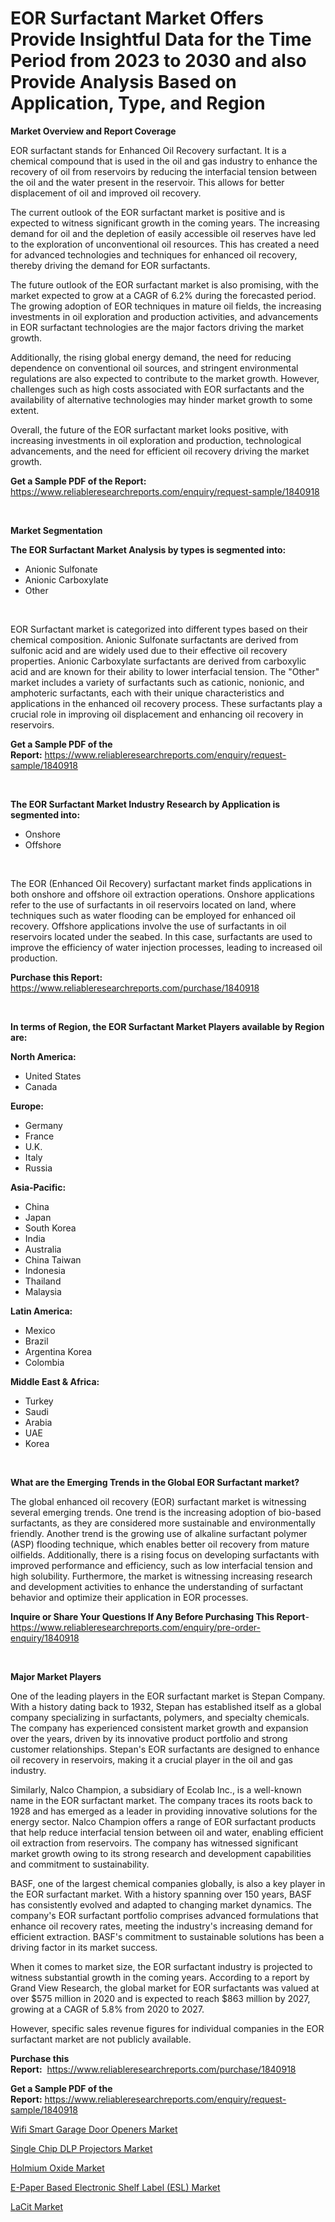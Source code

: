 <p><h1>EOR Surfactant Market Offers Provide Insightful Data for the Time Period from 2023 to 2030 and also Provide Analysis Based on Application, Type, and Region</h1></p><p><strong>Market Overview and Report Coverage</strong></p>
<p><p>EOR surfactant stands for Enhanced Oil Recovery surfactant. It is a chemical compound that is used in the oil and gas industry to enhance the recovery of oil from reservoirs by reducing the interfacial tension between the oil and the water present in the reservoir. This allows for better displacement of oil and improved oil recovery.</p><p>The current outlook of the EOR surfactant market is positive and is expected to witness significant growth in the coming years. The increasing demand for oil and the depletion of easily accessible oil reserves have led to the exploration of unconventional oil resources. This has created a need for advanced technologies and techniques for enhanced oil recovery, thereby driving the demand for EOR surfactants.</p><p>The future outlook of the EOR surfactant market is also promising, with the market expected to grow at a CAGR of 6.2% during the forecasted period. The growing adoption of EOR techniques in mature oil fields, the increasing investments in oil exploration and production activities, and advancements in EOR surfactant technologies are the major factors driving the market growth.</p><p>Additionally, the rising global energy demand, the need for reducing dependence on conventional oil sources, and stringent environmental regulations are also expected to contribute to the market growth. However, challenges such as high costs associated with EOR surfactants and the availability of alternative technologies may hinder market growth to some extent.</p><p>Overall, the future of the EOR surfactant market looks positive, with increasing investments in oil exploration and production, technological advancements, and the need for efficient oil recovery driving the market growth.</p></p>
<p><strong>Get a Sample PDF of the Report:</strong> <a href="https://www.reliableresearchreports.com/enquiry/request-sample/1840918">https://www.reliableresearchreports.com/enquiry/request-sample/1840918</a></p>
<p>&nbsp;</p>
<p><strong>Market Segmentation</strong></p>
<p><strong>The EOR Surfactant Market Analysis by types is segmented into:</strong></p>
<p><ul><li>Anionic Sulfonate</li><li>Anionic Carboxylate</li><li>Other</li></ul></p>
<p>&nbsp;</p>
<p><p>EOR Surfactant market is categorized into different types based on their chemical composition. Anionic Sulfonate surfactants are derived from sulfonic acid and are widely used due to their effective oil recovery properties. Anionic Carboxylate surfactants are derived from carboxylic acid and are known for their ability to lower interfacial tension. The "Other" market includes a variety of surfactants such as cationic, nonionic, and amphoteric surfactants, each with their unique characteristics and applications in the enhanced oil recovery process. These surfactants play a crucial role in improving oil displacement and enhancing oil recovery in reservoirs.</p></p>
<p><strong>Get a Sample PDF of the Report:</strong>&nbsp;<a href="https://www.reliableresearchreports.com/enquiry/request-sample/1840918">https://www.reliableresearchreports.com/enquiry/request-sample/1840918</a></p>
<p>&nbsp;</p>
<p><strong>The EOR Surfactant Market Industry Research by Application is segmented into:</strong></p>
<p><ul><li>Onshore</li><li>Offshore</li></ul></p>
<p>&nbsp;</p>
<p><p>The EOR (Enhanced Oil Recovery) surfactant market finds applications in both onshore and offshore oil extraction operations. Onshore applications refer to the use of surfactants in oil reservoirs located on land, where techniques such as water flooding can be employed for enhanced oil recovery. Offshore applications involve the use of surfactants in oil reservoirs located under the seabed. In this case, surfactants are used to improve the efficiency of water injection processes, leading to increased oil production.</p></p>
<p><strong>Purchase this Report:</strong>&nbsp; <a href="https://www.reliableresearchreports.com/purchase/1840918">https://www.reliableresearchreports.com/purchase/1840918</a></p>
<p>&nbsp;</p>
<p><strong>In terms of Region, the EOR Surfactant Market Players available by Region are:</strong></p>
<p>
    <p> <strong> North America: </strong>
        <ul>
            <li>United States</li>
            <li>Canada</li>
        </ul>
        </p> 
    <p> <strong> Europe: </strong>
        <ul>
            <li>Germany</li>
            <li>France</li>
            <li>U.K.</li>
            <li>Italy</li>
            <li>Russia</li>
        </ul>
        </p> 
    <p> <strong> Asia-Pacific: </strong>
        <ul>
            <li>China</li>
            <li>Japan</li>
            <li>South Korea</li>
            <li>India</li>
            <li>Australia</li>
            <li>China Taiwan</li>
            <li>Indonesia</li>
            <li>Thailand</li>
            <li>Malaysia</li>
        </ul>
        </p> 
    <p> <strong> Latin America: </strong>
        <ul>
            <li>Mexico</li>
            <li>Brazil</li>
            <li>Argentina Korea</li>
            <li>Colombia</li>
        </ul>
        </p> 
    <p> <strong> Middle East & Africa: </strong>
        <ul>
            <li>Turkey</li>
            <li>Saudi</li>
            <li>Arabia</li>
            <li>UAE</li>
            <li>Korea</li>
        </ul>
    </p>
    </p>
<p>&nbsp;</p>
<p><strong>What are the Emerging Trends in the Global EOR Surfactant market?</strong></p>
<p><p>The global enhanced oil recovery (EOR) surfactant market is witnessing several emerging trends. One trend is the increasing adoption of bio-based surfactants, as they are considered more sustainable and environmentally friendly. Another trend is the growing use of alkaline surfactant polymer (ASP) flooding technique, which enables better oil recovery from mature oilfields. Additionally, there is a rising focus on developing surfactants with improved performance and efficiency, such as low interfacial tension and high solubility. Furthermore, the market is witnessing increasing research and development activities to enhance the understanding of surfactant behavior and optimize their application in EOR processes.</p></p>
<p><strong>Inquire or Share Your Questions If Any Before Purchasing This Report</strong>- <a href="https://www.reliableresearchreports.com/enquiry/pre-order-enquiry/1840918">https://www.reliableresearchreports.com/enquiry/pre-order-enquiry/1840918</a></p>
<p>&nbsp;</p>
<p><strong>Major Market Players</strong></p>
<p><p>One of the leading players in the EOR surfactant market is Stepan Company. With a history dating back to 1932, Stepan has established itself as a global company specializing in surfactants, polymers, and specialty chemicals. The company has experienced consistent market growth and expansion over the years, driven by its innovative product portfolio and strong customer relationships. Stepan's EOR surfactants are designed to enhance oil recovery in reservoirs, making it a crucial player in the oil and gas industry.</p><p>Similarly, Nalco Champion, a subsidiary of Ecolab Inc., is a well-known name in the EOR surfactant market. The company traces its roots back to 1928 and has emerged as a leader in providing innovative solutions for the energy sector. Nalco Champion offers a range of EOR surfactant products that help reduce interfacial tension between oil and water, enabling efficient oil extraction from reservoirs. The company has witnessed significant market growth owing to its strong research and development capabilities and commitment to sustainability.</p><p>BASF, one of the largest chemical companies globally, is also a key player in the EOR surfactant market. With a history spanning over 150 years, BASF has consistently evolved and adapted to changing market dynamics. The company's EOR surfactant portfolio comprises advanced formulations that enhance oil recovery rates, meeting the industry's increasing demand for efficient extraction. BASF's commitment to sustainable solutions has been a driving factor in its market success.</p><p>When it comes to market size, the EOR surfactant industry is projected to witness substantial growth in the coming years. According to a report by Grand View Research, the global market for EOR surfactants was valued at over $575 million in 2020 and is expected to reach $863 million by 2027, growing at a CAGR of 5.8% from 2020 to 2027.</p><p>However, specific sales revenue figures for individual companies in the EOR surfactant market are not publicly available.</p></p>
<p><strong>Purchase this Report:</strong>&nbsp;&nbsp;<a href="https://www.reliableresearchreports.com/purchase/1840918">https://www.reliableresearchreports.com/purchase/1840918</a></p>
<p></p>
<p><strong>Get a Sample PDF of the Report:</strong>&nbsp;<a href="https://www.reliableresearchreports.com/enquiry/request-sample/1840918">https://www.reliableresearchreports.com/enquiry/request-sample/1840918</a></p>
<p><p><a href="https://medium.com/@malliekozey2023/wifi-smart-garage-door-openers-market-trends-and-market-analysis-forecasted-for-period-2023-2030-d162050b869a">Wifi Smart Garage Door Openers Market</a></p><p><a href="https://medium.com/@anamariaagolli86/single-chip-dlp-projectors-market-competitive-analysis-market-trends-and-forecast-to-2030-a5773afc8d7e">Single Chip DLP Projectors Market</a></p><p><a href="https://github.com/aliciawhite5576/Market-Research-Report-List-1/blob/main/holmium-oxide-market.md">Holmium Oxide Market</a></p><p><a href="https://medium.com/@adolfoadams1988/e-paper-based-electronic-shelf-label-esl-market-outlook-industry-overview-and-forecast-2023-to-75dae94bd60f">E-Paper Based Electronic Shelf Label (ESL) Market</a></p><p><a href="https://github.com/marloy8/Market-Research-Report-List-1/blob/main/lacit-market.md">LaCit Market</a></p></p>